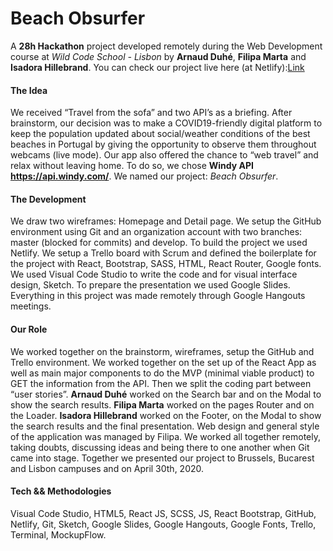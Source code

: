 # Beach Obsurfer

A **28h Hackathon** project developed remotely during the Web Development course at _Wild Code School - Lisbon_ by **Arnaud Duhé**, **Filipa Marta** and **Isadora Hillebrand**.
You can check our project live here (at Netlify):[Link](https://heuristic-babbage-442cdb.netlify.app/)

#### The Idea

We received “Travel from the sofa” and two API’s as a briefing. After brainstorm, our decision was to make a COVID19-friendly digital platform to keep the population updated about social/weather conditions of the best beaches in Portugal by giving the opportunity to observe them throughout webcams (live mode). Our app also offered the chance to “web travel” and relax without leaving home. To do so, we chose **Windy API https://api.windy.com/**. We named our project: _Beach Obsurfer_.

#### The Development

We draw two wireframes: Homepage and Detail page. We setup the GitHub environment using Git and an organization account with two branches: master (blocked for commits) and develop. To build the project we used Netlify. We setup a Trello board with Scrum and defined the boilerplate for the project with React, Bootstrap, SASS, HTML, React Router, Google fonts. We used Visual Code Studio to write the code and for visual interface design, Sketch. To prepare the presentation we used Google Slides. Everything in this project was made remotely through Google Hangouts meetings.

#### Our Role

We worked together on the brainstorm, wireframes, setup the GitHub and Trello environment. We worked together on the set up of the React App as well as main major components to do the MVP (minimal viable product) to GET the information from the API. Then we split the coding part between “user stories”. **Arnaud Duhé** worked on the Search bar and on the Modal to show the search results. **Filipa Marta** worked on the pages Router and on the Loader. **Isadora Hillebrand** worked on the Footer, on the Modal to show the search results and the final presentation. Web design and general style of the application was managed by Filipa. We worked all together remotely, taking doubts, discussing ideas and being there to one another when Git came into stage. Together we presented our project to Brussels, Bucarest and Lisbon campuses and on April 30th, 2020.

#### Tech && Methodologies

Visual Code Studio, HTML5, React JS, SCSS, JS, React Bootstrap, GitHub, Netlify, Git, Sketch, Google Slides, Google Hangouts, Google Fonts, Trello, Terminal, MockupFlow.
